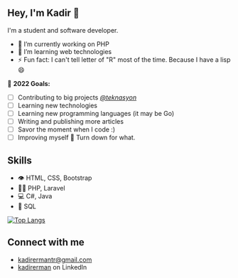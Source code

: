 ## Hey, I'm Kadir 👋
I'm a student and software developer.

- 🔭 I’m currently working on PHP
- 🌱 I’m learning web technologies
- ⚡ Fun fact: I can't tell letter of "R" most of the time. Because I have a lisp 😄


🎯 **2022 Goals:**

- [ ] Contributing to big projects [*@teknasyon*](https://github.com/Teknasyon-Teknoloji)
- [ ] Learning new technologies
- [ ] Learning  new programming languages (it may be Go)
- [ ] Writing and publishing more articles
- [ ] Savor the moment when I code :)
- [ ] Improving myself 💪 Turn down for what.

## Skills
- 👁️ HTML, CSS, Bootstrap
- 👨‍💻 PHP, Laravel
- 💻 C#, Java
- 💽 SQL

[![Top Langs](https://github-readme-stats.vercel.app/api/top-langs/?username=kadirermantr&layout=compact)](https://github-readme-stats.vercel.app/api/top-langs/?username=kadirermantr&layout=compact&langs_count=10)


## Connect with me
- [kadirermantr@gmail.com](mailto:kadirermantr@gmail.com)
- [kadirerman](https://www.linkedin.com/in/kadirerman/) on LinkedIn